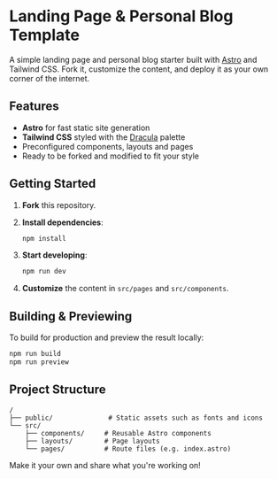 # Landing Page & Personal Blog Template

A simple landing page and personal blog starter built with [Astro](https://astro.build) and Tailwind CSS. Fork it, customize the content, and deploy it as your own corner of the internet.

## Features

- **Astro** for fast static site generation
- **Tailwind CSS** styled with the [Dracula](https://draculatheme.com/) palette
- Preconfigured components, layouts and pages
- Ready to be forked and modified to fit your style

## Getting Started

1. **Fork** this repository.
2. **Install dependencies**:

   ```bash
   npm install
   ```
3. **Start developing**:

   ```bash
   npm run dev
   ```
4. **Customize** the content in `src/pages` and `src/components`.

## Building & Previewing

To build for production and preview the result locally:

```bash
npm run build
npm run preview
```

## Project Structure

```
/
├── public/              # Static assets such as fonts and icons
└── src/
    ├── components/     # Reusable Astro components
    ├── layouts/        # Page layouts
    └── pages/          # Route files (e.g. index.astro)
```

Make it your own and share what you're working on!

